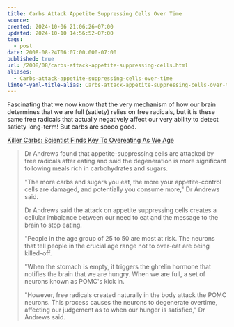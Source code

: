 ```yaml
---
title: Carbs Attack Appetite Suppressing Cells Over Time
source: 
created: 2024-10-06 21:06:26-07:00
updated: 2024-10-10 14:56:52-07:00
tags:
  - post
date: 2008-08-24T06:07:00.000-07:00
published: true
url: /2008/08/carbs-attack-appetite-suppressing-cells.html
aliases:
  - Carbs-attack-appetite-suppressing-cells-over-time
linter-yaml-title-alias: Carbs-attack-appetite-suppressing-cells-over-time
---
```



Fascinating that we now know that the very mechanism of how our brain determines that we are full (satiety) relies on free radicals, but it is these same free radicals that actually negatively affect our very ability to detect satiety long-term! But carbs are soooo good.  
  
[Killer Carbs: Scientist Finds Key To Overeating As We Age](http://www.sciencedaily.com/releases/2008/08/080821110113.htm)  

> Dr Andrews found that appetite-suppressing cells are attacked by free radicals after eating and said the degeneration is more significant following meals rich in carbohydrates and sugars.  
>   
> "The more carbs and sugars you eat, the more your appetite-control cells are damaged, and potentially you consume more," Dr Andrews said.  
>   
> Dr Andrews said the attack on appetite suppressing cells creates a cellular imbalance between our need to eat and the message to the brain to stop eating.  
>   
> "People in the age group of 25 to 50 are most at risk. The neurons that tell people in the crucial age range not to over-eat are being killed-off.  
>   
> "When the stomach is empty, it triggers the ghrelin hormone that notifies the brain that we are hungry. When we are full, a set of neurons known as POMC's kick in.  
>   
> "However, free radicals created naturally in the body attack the POMC neurons. This process causes the neurons to degenerate overtime, affecting our judgement as to when our hunger is satisfied," Dr Andrews said.